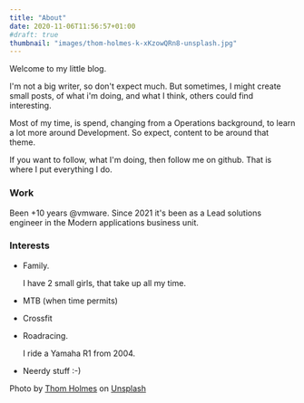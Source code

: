 ```yaml
---
title: "About"
date: 2020-11-06T11:56:57+01:00
#draft: true
thumbnail: "images/thom-holmes-k-xKzowQRn8-unsplash.jpg"
---
```

Welcome to my little blog.

I'm not a big writer, so don't expect much. But sometimes, I might create small posts, of what i'm doing, and what I think, others could find interesting.

Most of my time, is spend, changing from a Operations background, to learn a lot more around Development. So expect, content to be around that theme.

If you want to follow, what I'm doing, then follow me on github. That is where I put everything I do.

### Work

Been +10 years @vmware. Since 2021 it's been as a Lead solutions engineer in the Modern applications business unit.

### Interests

- Family.

  I have 2 small girls, that take up all my time.
- MTB (when time permits)
- Crossfit
- Roadracing.

  I ride a Yamaha R1 from 2004.
- Neerdy stuff :-)

<span>Photo by <a href="https://unsplash.com/@thomholmes?utm_source=unsplash&amp;utm_medium=referral&amp;utm_content=creditCopyText">Thom Holmes</a> on <a href="https://unsplash.com/s/photos/about?utm_source=unsplash&amp;utm_medium=referral&amp;utm_content=creditCopyText">Unsplash</a></span>
